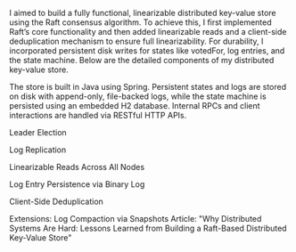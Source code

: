I aimed to build a fully functional, linearizable distributed key-value store using the Raft consensus algorithm. To achieve this, I first implemented Raft’s core functionality and then added linearizable reads and a client-side deduplication mechanism to ensure full linearizability. For durability, I incorporated persistent disk writes for states like votedFor, log entries, and the state machine. Below are the detailed components of my distributed key-value store.

The store is built in Java using Spring. Persistent states and logs are stored on disk with append-only, file-backed logs, while the state machine is persisted using an embedded H2 database. Internal RPCs and client interactions are handled via RESTful HTTP APIs.

Leader Election

Log Replication

Linearizable Reads Across All Nodes

Log Entry Persistence via Binary Log

Client-Side Deduplication

Extensions: Log Compaction via Snapshots
Article: "Why Distributed Systems Are Hard: Lessons Learned from Building a Raft-Based Distributed Key-Value Store"
